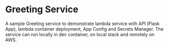 # Greeting Service

A sample Greeting service to demonstrate lambda service with API (Flask App),  lambda container deployment, App Config and Secrets Manager.
The service can run locally in dev container, on local stack and remotely on AWS.
